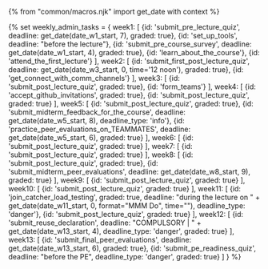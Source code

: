 {% from "common/macros.njk" import get_date with context %}

{% set weekly_admin_tasks = {
week1: [
  {id: 'submit_pre_lecture_quiz', deadline: get_date(date_w1_start, 7), graded: true},
  {id: 'set_up_tools', deadline: "before the lecture"},
  {id: 'submit_pre_course_survey', deadline: get_date(date_w1_start, 4), graded: true},
  {id: 'learn_about_the_course'},
  {id: 'attend_the_first_lecture'}
],
week2: [
  {id: 'submit_first_post_lecture_quiz', deadline: get_date(date_w3_start, 0, time='12 noon'), graded: true},
  {id: 'get_connect_with_comm_channels'}
],
week3: [
  {id: 'submit_post_lecture_quiz', graded: true},
  {id: 'form_teams'}
],
week4: [
  {id: 'accept_github_invitations', graded: true},
  {id: 'submit_post_lecture_quiz', graded: true}
],
week5: [
  {id: 'submit_post_lecture_quiz', graded: true},
  {id: 'submit_midterm_feedback_for_the_course', deadline: get_date(date_w5_start, 8), deadline_type: 'info'},
  {id: 'practice_peer_evaluations_on_TEAMMATES', deadline: get_date(date_w5_start, 6), graded: true}
],
week6: [
  {id: 'submit_post_lecture_quiz', graded: true}
],
week7: [
  {id: 'submit_post_lecture_quiz', graded: true}
],
week8: [
  {id: 'submit_post_lecture_quiz', graded: true},
  {id: 'submit_midterm_peer_evaluations', deadline: get_date(date_w8_start, 9), graded: true}
],
week9: [
  {id: 'submit_post_lecture_quiz', graded: true}
],
week10: [
  {id: 'submit_post_lecture_quiz', graded: true}
],
week11: [
  {id: 'join_catcher_load_testing', graded: true, deadline: "during the lecture on " + get_date(date_w11_start, 0, format="MMM Do", time=""), deadline_type: 'danger'},
  {id: 'submit_post_lecture_quiz', graded: true}
],
week12: [
  {id: 'submit_reuse_declaration', deadline: "COMPULSORY | " + get_date(date_w13_start, 4), deadline_type: 'danger', graded: true}
],
week13: [
  {id: 'submit_final_peer_evaluations', deadline: get_date(date_w13_start, 6), graded: true},
  {id: 'submit_pe_readiness_quiz', deadline: "before the PE", deadline_type: 'danger', graded: true}
]
} %}
